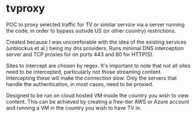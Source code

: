 tvproxy
=======

POC to proxy selected traffic for TV or similar service via a server running the code, in order to bypass outside US (or other country) restrictions.

Created because I was uncomforable with the idea of the existing services (unblockus et al.) being my dns providers.
Runs minimal DNS interception server and TCP proxies for on ports 443 and 80 for HTTP(S).

Sites to intercept are chosen by regex. It's important to note that not all sites need to be intercepted, particularly not those streaming content. Intercepting these will make the connection slow. Only the servers that handle the authentication, in most cases, need to be proxied.

Designed to be run on cloud hosted VM inside the country you wish to view content. This can be achieved by creating a free-tier AWS or Azure account and running a VM in the country you wish to have TV in.
